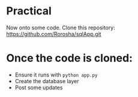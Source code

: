 <!SLIDE bullets incremental transition=wipe>

# Practical

Now onto some code. Clone this repository: https://github.com/Rorosha/sqlApp.git

<!SLIDE bullets>

# Once the code is cloned:

 * Ensure it runs with `python app.py`
 * Create the database layer
 * Post some updates
